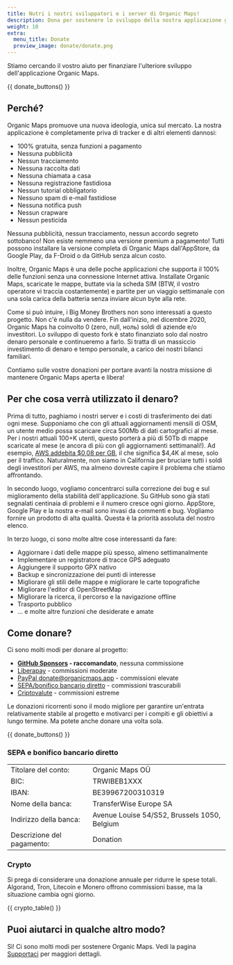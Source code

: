 ```yaml
---
title: Nutri i nostri sviluppatori e i server di Organic Maps!
description: Dona per sostenere lo sviluppo della nostra applicazione gratuita
weight: 10
extra:
  menu_title: Donate
  preview_image: donate/donate.png
---
```


Stiamo cercando il vostro aiuto per finanziare l'ulteriore sviluppo dell'applicazione Organic Maps.

{{ donate_buttons() }}

## Perché?

Organic Maps promuove una nuova ideologia, unica sul mercato. La nostra applicazione è completamente priva di tracker e di altri elementi dannosi:

- 100% gratuita, senza funzioni a pagamento
- Nessuna pubblicità
- Nessun tracciamento
- Nessuna raccolta dati
- Nessuna chiamata a casa
- Nessuna registrazione fastidiosa
- Nessun tutorial obbligatorio
- Nessuno spam di e-mail fastidiose
- Nessuna notifica push
- Nessun crapware
- Nessun pesticida

Nessuna pubblicità, nessun tracciamento, nessun accordo segreto sottobanco! Non esiste nemmeno una versione premium a pagamento! Tutti possono installare la versione completa di Organic Maps dall'AppStore, da Google Play, da F-Droid o da GitHub senza alcun costo.

Inoltre, Organic Maps è una delle poche applicazioni che supporta il 100% delle funzioni senza una connessione Internet attiva. Installate Organic Maps, scaricate le mappe, buttate via la scheda SIM (BTW, il vostro operatore vi traccia costantemente) e partite per un viaggio settimanale con una sola carica della batteria senza inviare alcun byte alla rete.

Come si può intuire, i Big Money Brothers non sono interessati a questo progetto. Non c'è nulla da vendere. Fin dall'inizio, nel dicembre 2020, Organic Maps ha coinvolto 0 (zero, null, ноль) soldi di aziende e/o investitori. Lo sviluppo di questo fork è stato finanziato solo dal nostro denaro personale e continueremo a farlo. Si tratta di un massiccio investimento di denaro e tempo personale, a carico dei nostri bilanci familiari.

Contiamo sulle vostre donazioni per portare avanti la nostra missione di mantenere Organic Maps aperta e libera!

## Per che cosa verrà utilizzato il denaro?

Prima di tutto, paghiamo i nostri server e i costi di trasferimento dei dati ogni mese. Supponiamo che con gli attuali aggiornamenti mensili di OSM, un utente medio possa scaricare circa 500Mb di dati cartografici al mese. Per i nostri attuali 100+K utenti, questo porterà a più di 50Tb di mappe scaricate al mese (e ancora di più con gli aggiornamenti settimanali!). Ad esempio, [AWS addebita $0,08 per GB](https://aws.amazon.com/ec2/pricing/on-demand/#Data_Transfer), il che significa $4,4K al mese, solo per il traffico. Naturalmente, non siamo in California per bruciare tutti i soldi degli investitori per AWS, ma almeno dovreste capire il problema che stiamo affrontando.

In secondo luogo, vogliamo concentrarci sulla correzione dei bug e sul miglioramento della stabilità dell'applicazione. Su GitHub sono già stati segnalati centinaia di problemi e il numero cresce ogni giorno. AppStore, Google Play e la nostra e-mail sono invasi da commenti e bug. Vogliamo fornire un prodotto di alta qualità. Questa è la priorità assoluta del nostro elenco.

In terzo luogo, ci sono molte altre cose interessanti da fare:

- Aggiornare i dati delle mappe più spesso, almeno settimanalmente
- Implementare un registratore di tracce GPS adeguato
- Aggiungere il supporto GPX nativo
- Backup e sincronizzazione dei punti di interesse
- Migliorare gli stili delle mappe e migliorare le carte topografiche
- Migliorare l'editor di OpenStreetMap
- Migliorare la ricerca, il percorso e la navigazione offline
- Trasporto pubblico
- ... e molte altre funzioni che desiderate e amate

## Come donare?

Ci sono molti modi per donare al progetto:

- **[GitHub Sponsors][] - raccomandato**, nessuna commissione
- [Liberapay][] - commissioni moderate
- [PayPal donate@organicmaps.app][paypal] - commissioni elevate
- [SEPA/bonifico bancario diretto][sepa] - commissioni trascurabili
- [Criptovalute][crypto] - commissioni estreme

Le donazioni ricorrenti sono il modo migliore per garantire un'entrata relativamente stabile al
progetto e motivarci per i compiti e gli obiettivi a lungo termine. Ma potete anche
donare una volta sola.

{{ donate_buttons() }}

### SEPA e bonifico bancario diretto

|                            |                                              |
| -------------------------- | -------------------------------------------- |
| Titolare del conto:        | Organic Maps OÜ                              |
| BIC:                       | TRWIBEB1XXX                                  |
| IBAN:                      | BE39967200310319                             |
| Nome della banca:          | TransferWise Europe SA                       |
| Indirizzo della banca:     | Avenue Louise 54/S52, Brussels 1050, Belgium |
| Descrizione del pagamento: | Donation                                     |

### Crypto

Si prega di considerare una donazione annuale per ridurre le spese totali. Algorand, Tron,
Litecoin e Monero offrono commissioni basse, ma la situazione cambia ogni giorno.

{{ crypto_table() }}

## Puoi aiutarci in qualche altro modo?

Sì! Ci sono molti modi per sostenere Organic Maps. Vedi la pagina
[Supportaci](@/support-us/index.it.md) per maggiori dettagli.

[paypal]: https://www.paypal.com/donate?hosted_button_id=JYM34AADM87V8 "PayPal donate@organicmaps.app"
[github sponsors]: https://github.com/sponsors/organicmaps "GitHub Sponsors"
[liberapay]: https://liberapay.com/OrganicMaps/donate "Liberapay"
[sepa]: #sepa-e-bonifico-bancario-diretto "SEPA e bonifico bancario diretto"
[crypto]: #crypto "Donazioni in criptovalute"
